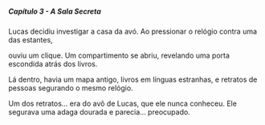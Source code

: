 ##### **Capítulo 3 - A Sala Secreta**



Lucas decidiu investigar a casa da avó. Ao pressionar o relógio contra uma das estantes,

ouviu um clique. Um compartimento se abriu, revelando uma porta escondida atrás dos livros.



Lá dentro, havia um mapa antigo, livros em línguas estranhas, e retratos de pessoas segurando o mesmo relógio.

Um dos retratos… era do avô de Lucas, que ele nunca conheceu. Ele segurava uma adaga dourada e parecia… preocupado.

